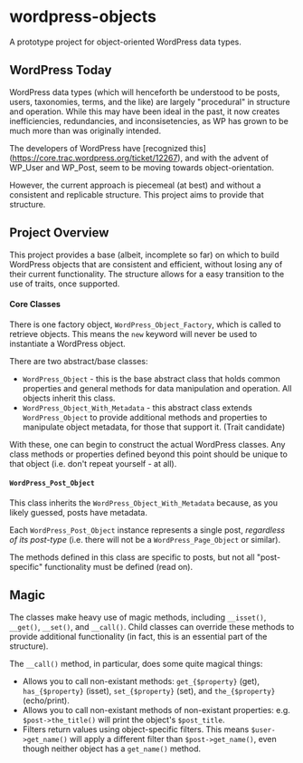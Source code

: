 wordpress-objects
=================

A prototype project for object-oriented WordPress data types.


## WordPress Today

WordPress data types (which will henceforth be understood to be posts, users, taxonomies, terms, and the like) are largely "procedural" in structure and operation. While this may have been ideal in the past, it now creates inefficiencies, redundancies, and inconsisetencies, as WP has grown to be much more than was originally intended.

The developers of WordPress have [recognized this] (https://core.trac.wordpress.org/ticket/12267), and with the advent of WP_User and WP_Post, seem to be moving towards object-orientation.

However, the current approach is piecemeal (at best) and without a consistent and replicable structure. This project aims to provide that structure.

## Project Overview

This project provides a base (albeit, incomplete so far) on which to build WordPress objects that are consistent and efficient, without losing any of their current functionality. The structure allows for a easy transition to the use of traits, once supported.

#### Core Classes

There is one factory object, `WordPress_Object_Factory`, which is called to retrieve objects. This means the `new` keyword will never be used to instantiate a WordPress object.

There are two abstract/base classes:
	
 * `WordPress_Object` - this is the base abstract class that holds common properties and general methods for data manipulation and operation. All objects inherit this class.
 * `WordPress_Object_With_Metadata` - this abstract class extends `WordPress_Object` to provide additional methods and properties to manipulate object metadata, for those that support it. (Trait candidate)

With these, one can begin to construct the actual WordPress classes. Any class methods or properties defined beyond this point should be unique to that object (i.e. don't repeat yourself - at all).

#### `WordPress_Post_Object`

This class inherits the `WordPress_Object_With_Metadata` because, as you likely guessed, posts have metadata.

Each `WordPress_Post_Object` instance represents a single post, _regardless of its post-type_ (i.e. there will not be a `WordPress_Page_Object` or similar).

The methods defined in this class are specific to posts, but not all "post-specific" functionality must be defined (read on).


## Magic

The classes make heavy use of magic methods, including `__isset()`, `__get()`, `__set()`, and `__call()`. Child classes can override these methods to provide additional functionality (in fact, this is an essential part of the structure).

The `__call()` method, in particular, does some quite magical things:

 * Allows you to call non-existant methods: `get_{$property}` (get), `has_{$property}` (isset), `set_{$property}` (set), and `the_{$property}` (echo/print).
 * Allows you to call non-existant methods of non-existant properties: e.g. `$post->the_title()` will print the object's `$post_title`.
 * Filters return values using object-specific filters. This means `$user->get_name()` will apply a different filter than `$post->get_name()`, even though neither object has a `get_name()` method.

